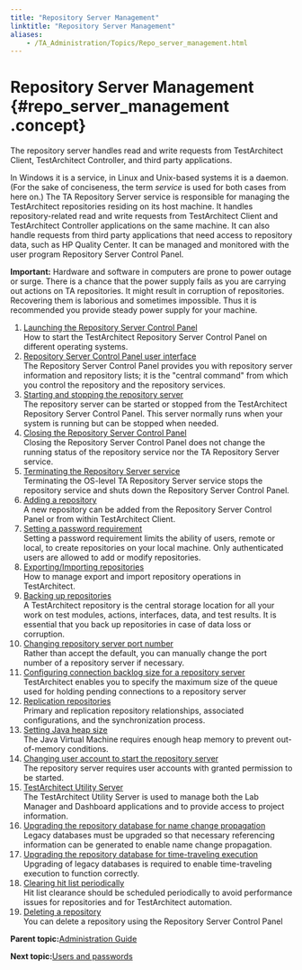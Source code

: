 ```yaml
--- 
title: "Repository Server Management"
linktitle: "Repository Server Management"
aliases: 
    - /TA_Administration/Topics/Repo_server_management.html
---
```

# Repository Server Management {#repo_server_management .concept}

The repository server handles read and write requests from TestArchitect Client, TestArchitect Controller, and third party applications.

In Windows it is a service, in Linux and Unix-based systems it is a daemon. \(For the sake of conciseness, the term *service* is used for both cases from here on.\) The TA Repository Server service is responsible for managing the TestArchitect repositories residing on its host machine. It handles repository-related read and write requests from TestArchitect Client and TestArchitect Controller applications on the same machine. It can also handle requests from third party applications that need access to repository data, such as HP Quality Center. It can be managed and monitored with the user program Repository Server Control Panel.

**Important:** Hardware and software in computers are prone to power outage or surge. There is a chance that the power supply fails as you are carrying out actions on TA repositories. It might result in corruption of repositories. Recovering them is laborious and sometimes impossible. Thus it is recommended you provide steady power supply for your machine.

1.  [Launching the Repository Server Control Panel](../../TA_Administration/Topics/Repo_server_management_launching.html)  
How to start the TestArchitect Repository Server Control Panel on different operating systems.
2.  [Repository Server Control Panel user interface](../../TA_Administration/Topics/Repo_server_management_control_panel.html)  
The Repository Server Control Panel provides you with repository server information and repository lists; it is the "central command" from which you control the repository and the repository services.
3.  [Starting and stopping the repository server](../../TA_Administration/Topics/Repo_server_management_starting_stopping.html)  
The repository server can be started or stopped from the TestArchitect Repository Server Control Panel. This server normally runs when your system is running but can be stopped when needed.
4.  [Closing the Repository Server Control Panel](../../TA_Administration/Topics/Repo_server_management_closing.html)  
Closing the Repository Server Control Panel does not change the running status of the repository service nor the TA Repository Server service.
5.  [Terminating the Repository Server service](../../TA_Administration/Topics/Repo_server_management_terminating.html)  
Terminating the OS-level TA Repository Server service stops the repository service and shuts down the Repository Server Control Panel.
6.  [Adding a repository](../../TA_Administration/Topics/Repo_server_management_adding.html)  
A new repository can be added from the Repository Server Control Panel or from within TestArchitect Client.
7.  [Setting a password requirement](../../TA_Administration/Topics/Repo_server_management_setting_pw.html)  
Setting a password requirement limits the ability of users, remote or local, to create repositories on your local machine. Only authenticated users are allowed to add or modify repositories.
8.  [Exporting/Importing repositories](../../TA_Administration/Topics/adm_Exporting_import_repository.html)  
How to manage export and import repository operations in TestArchitect.
9.  [Backing up repositories](../../TA_Administration/Topics/Repo_server_management_bk.html)  
A TestArchitect repository is the central storage location for all your work on test modules, actions, interfaces, data, and test results. It is essential that you back up repositories in case of data loss or corruption.
10. [Changing repository server port number](../../TA_Administration/Topics/Repo_changing_port.html)  
Rather than accept the default, you can manually change the port number of a repository server if necessary.
11. [Configuring connection backlog size for a repository server](../../TA_Administration/Topics/Repo_connection_backlog.html)  
TestArchitect enables you to specify the maximum size of the queue used for holding pending connections to a repository server
12. [Replication repositories](../../TA_Administration/Topics/Repo_server_management_replication_repo.html)  
Primary and replication repository relationships, associated configurations, and the synchronization process.
13. [Setting Java heap size](../../TA_Administration/Topics/Repo_setting_heap_size.html)  
The Java Virtual Machine requires enough heap memory to prevent out-of-memory conditions.
14. [Changing user account to start the repository server](../../TA_Administration/Topics/adm_changing_OS_account.html)  
The repository server requires user accounts with granted permission to be started.
15. [TestArchitect Utility Server](../../TA_Administration/Topics/TA_Utility_Server.html)  
 The TestArchitect Utility Server is used to manage both the Lab Manager and Dashboard applications and to provide access to project information.
16. [Upgrading the repository database for name change propagation](../../TA_Administration/Topics/Repo_database_upgrade.html)  
Legacy databases must be upgraded so that necessary referencing information can be generated to enable name change propagation.
17. [Upgrading the repository database for time-traveling execution](../../TA_Administration/Topics/adm_database_upgrade_time_traveling.html)  
Upgrading of legacy databases is required to enable time-traveling execution to function correctly.
18. [Clearing hit list periodically](../../TA_Administration/Topics/adm_clear_hitlist.html)  
Hit list clearance should be scheduled periodically to avoid performance issues for repositories and for TestArchitect automation.
19. [Deleting a repository](../../TA_Administration/Topics/adm_delete_repo.html)  
You can delete a repository using the Repository Server Control Panel

**Parent topic:**[Administration Guide](../../TA_Administration/Topics/Administration_Guide_begin.html)

**Next topic:**[Users and passwords](../../TA_Administration/Topics/adm_users_and_passwords.html)

